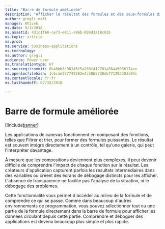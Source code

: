 ```yaml
---
title: "Barre de formule améliorée"
description: "Afficher le résultat des formules et des sous-formules directement dans la barre de formule des applications de canevas"
author: gregli-msft
manager: KVivek
ms.date: 9/3/2018
ms.assetid: 4d1c1f60-ce73-e811-a96b-000d3a18c83b
ms.topic: article
ms.prod: 
ms.service: business-applications
ms.technology: 
ms.author: gregli
audience: Power user
ms.translationtype: HT
ms.sourcegitcommit: 0b40bb3c98145f5a260f412701a884a5936174ce
ms.openlocfilehash: 1c6cae377748262e2c08b5730db771293303a84c
ms.contentlocale: fr-fr
ms.lasthandoff: 07/18/2018

---
```

# <a name="formula-bar-enhanced"></a>Barre de formule améliorée


[!include[banner](../../includes/banner.md)]

Les applications de canevas fonctionnent en composant des fonctions, telles que Filtrer et trier, pour former des formules puissantes. Le résultat est souvent intégré directement à un contrôle, tel qu'une galerie, qui peut l'interpréter davantage.

À mesure que les compositions deviennent plus complexes, il peut devenir difficile de comprendre l'impact de chaque fonction sur le résultat. Les créateurs d'application capturent parfois les résultats intermédiaires dans des variables ou créent des écrans de débogage distincts pour les afficher. L'absence de transparence ne facilite pas l'analyse de la situation, ni le débogage des problèmes.

Cette fonctionnalité vous permet d'accéder au milieu de la formule et de comprendre ce qui se passe. Comme dans beaucoup d'autres environnements de programmation, vous pouvez sélectionner tout ou une partie de la formule directement dans la barre de formule pour afficher les données circulant depuis cette partie. Comprendre et déboguer des applications est devenu beaucoup plus simple et plus rapide.


